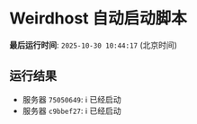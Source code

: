 # Weirdhost 自动启动脚本

**最后运行时间**: `2025-10-30 10:44:17` (北京时间)

## 运行结果

- 服务器 `75050649`: ℹ️ 已经启动
- 服务器 `c9bbef27`: ℹ️ 已经启动
